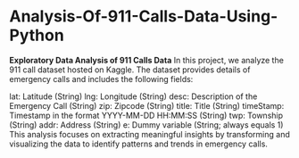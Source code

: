 # Analysis-Of-911-Calls-Data-Using-Python
**Exploratory Data Analysis of 911 Calls Data**
In this project, we analyze the 911 call dataset hosted on Kaggle. The dataset provides details of emergency calls and includes the following fields:

lat: Latitude (String)
lng: Longitude (String)
desc: Description of the Emergency Call (String)
zip: Zipcode (String)
title: Title (String)
timeStamp: Timestamp in the format YYYY-MM-DD HH:MM:SS (String)
twp: Township (String)
addr: Address (String)
e: Dummy variable (String; always equals 1)
This analysis focuses on extracting meaningful insights by transforming and visualizing the data to identify patterns and trends in emergency calls.
